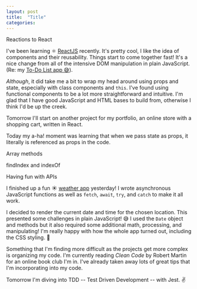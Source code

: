 ```yaml
---
layout: post
title:  "Title"
categories: 
---
```


Reactions to React

I've been learning ⚛️ [ReactJS](https://reactjs.org) recently. It's pretty cool, I like the idea of components and their reusability. Things start to come together fast! It's a nice change from all of the intensive DOM manipulation in plain JavaScript. (Re: my [To-Do List app 😅](https://github.com/rusty-reebs/to-do-list)).  

*Although*, it did take me a bit to wrap my head around using props and state, especially with class components and `this`. I've found using functional components to be a lot more straightforward and intuitive. I'm glad that I have good JavaScript and HTML bases to build from, otherwise I think I'd be up the creek.  

Tomorrow I'll start on another project for my portfolio, an online store with a shopping cart, written in React.



Today my a-ha! moment was learning that when we pass state as props, it literally is referenced as props in the code.




Array methods

findIndex and indexOf 



Having fun with APIs

I finished up a fun ☀️ [weather app](https://rusty-reebs.github.io/weather-app/) yesterday! I wrote asynchronous JavaScript functions as well as `fetch`, `await`, `try`, and `catch` to make it all work.

I decided to render the current date and time for the chosen location. This presented some challenges in plain JavaScript! 😅 I used the `Date` object and methods but it also required some additional math, processing, and manipulating! I'm really happy with how the whole app turned out, including the CSS styling. 🤩

Something that I'm finding more difficult as the projects get more complex is organizing my code. I'm currently reading *Clean Code* by Robert Martin for an online book club I'm in. I've already taken away lots of great tips that I'm incorporating into my code.

Tomorrow I'm diving into TDD -- Test Driven Development -- with Jest. ✌️


